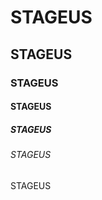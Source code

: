 # STAGEUS
## STAGEUS
### STAGEUS
#### STAGEUS
##### STAGEUS
###### STAGEUS
STAGEUS































<!-- # Introduction
주식회사 스테이지어스의 소개 홈페이지

SEO를 위해 바닐라 웹으로 개발

Next.js공부 후 React로 리팩토링 예정

# Address
### [스테이지어스 | 개발자 육성 센터](http://www.stageus.co.kr)

# Database Table
#### homepage.register table
|Column|Data Type|
|---|---|
|seq|serial|
|name|varchar(10)|
|contact|varchar(11)|
|job|varchar(14)|
|option|varchar(50)|
|register_date|timestamp|
|generation|smallint|
|duration|varchar(50)|
|memo|varchar(100)|
|subject|varchar(20)|

# Version History

### 2021 05 25
- 간이 웹 사이트 개발 (웹 서버 구축, 기본 DOM 구조 생성)
- banner, introduction, information 부분 개발

### 2021 05 26
- 모바일 해상도 대응
- differentiation 부분 개발

### 2021 06 05
- 요소 크기 조절 및 디자인 조정

### 2021 06 07
- target 부분 개발
- 해상도별 Media-Query 파일 분할
- footer에 copyright 및 기타 메뉴 추가

### 2021 06 08
- 백엔드 서버를 tomcat에서 node.js

### 2021 06 09
- public 폴더 생성
- STYLE 부분 개발
- 모바일 해상도 대응 수정

### 2021 06 10
- CSS 최적화
- box-shadow 및 color 속성 수정
- BENEFIT 부분 개발

### 2021 06 11
- SSL 적용
- HTTP to HTTPS 리디렉션 적용

### 2021 06 12
- 잘못된 URL 접근시 출력할 페이지 적용
- robots 반환 api 

### 2021 06 17
- sitemap.xml 추가
- pdf 파일 관련 백엔드 API 수정 및 생성

### 2021 07 26
- 웹 사이트 프론트엔드 수정 업데이트
- 전체 구조 변경
- 텍스트 및 사진 데이터 변경

### 2021 07 26
- 텍스트 및 사진 데이터 변경
- 아이콘 이미지 확장자 svg 형태로 변경

### 2021 08 09
- 모바일 해상도 대응 media-query 수정
- 몇몇 내용 수정

### 2021 08 11
- 소개 / 성과물 / FAQ 페이지 미들웨어 API 추가
- header & footer 템플릿 html 및 css 생성

### 2021 08 15
- FAQ 페이지 구성 완료
- FAQ 페이지 CSS 개발 및 CSS_mobile 개발
- index 페이지 반응형 CSS 소량 수정

### 2021 10 14
- postgreSQL 기반 RDB 구축
- register page 개발
- POST & GET register API 개발

### 2021 10 25
- register 테이블 수정
- management page 개발
- JWT Auth 기능 추가
- DELETE register API 개발

### 2021 10 26
- management page 수정 기능 개발
- PUT register API 개발

### 2021 11 18
- 스테이지어스 커뮤니티 사이트 회의 -->